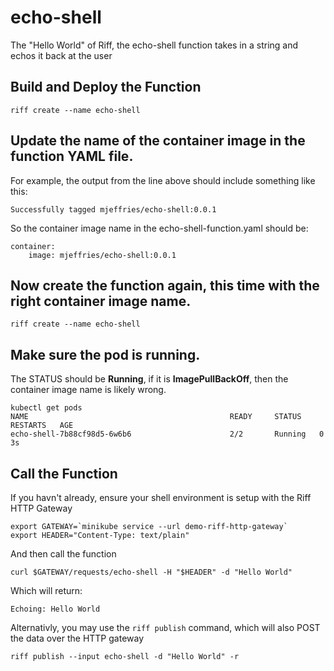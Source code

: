 echo-shell
===

The "Hello World" of Riff, the echo-shell function takes in a string and echos it back at the user

Build and Deploy the Function
---
```
riff create --name echo-shell
```

Update the name of the container image in the function YAML file.
---
For example, the output from the line above should include something like this:
```
Successfully tagged mjeffries/echo-shell:0.0.1
```

So the container image name in the echo-shell-function.yaml should be:
```
container:
    image: mjeffries/echo-shell:0.0.1
```

Now create the function again, this time with the right container image name.
---
```
riff create --name echo-shell
```

Make sure the pod is running.  
---
The STATUS should be **Running**, if it is **ImagePullBackOff**, then the container image name is likely wrong.
```
kubectl get pods
NAME                                             READY     STATUS    RESTARTS   AGE
echo-shell-7b88cf98d5-6w6b6                      2/2       Running   0          3s
```

Call the Function
---
If you havn't already, ensure your shell environment is setup with the Riff HTTP Gateway
```
export GATEWAY=`minikube service --url demo-riff-http-gateway`
export HEADER="Content-Type: text/plain"
```

And then call the function
```
curl $GATEWAY/requests/echo-shell -H "$HEADER" -d "Hello World"
```

Which will return:
```
Echoing: Hello World
```

Alternativly, you may use the `riff publish` command, which will also POST the data over the HTTP gateway

```
riff publish --input echo-shell -d "Hello World" -r
```
